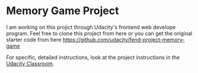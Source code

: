 # Memory Game Project

I am working on this projict through Udacity's frontend web develope program. Feel free to clone this project from here or you can get the original starter code from here https://github.com/udacity/fend-project-memory-game

For specific, detailed instructions, look at the project instructions in the [Udacity Classroom](https://classroom.udacity.com/me).


